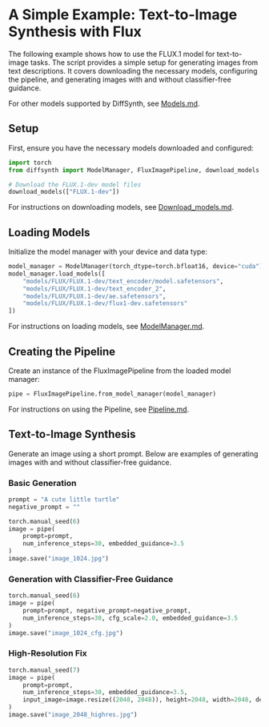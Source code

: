 
# A Simple Example: Text-to-Image Synthesis with Flux

The following example shows how to use the FLUX.1 model for text-to-image tasks. The script provides a simple setup for generating images from text descriptions. It covers downloading the necessary models, configuring the pipeline, and generating images with and without classifier-free guidance.

For other models supported by DiffSynth, see [Models.md](Models.md).

## Setup

First, ensure you have the necessary models downloaded and configured:

```python
import torch
from diffsynth import ModelManager, FluxImagePipeline, download_models

# Download the FLUX.1-dev model files
download_models(["FLUX.1-dev"])
```

For instructions on downloading models, see [Download_models.md](Download_models.md).

## Loading Models
Initialize the model manager with your device and data type:

```python
model_manager = ModelManager(torch_dtype=torch.bfloat16, device="cuda")
model_manager.load_models([
    "models/FLUX/FLUX.1-dev/text_encoder/model.safetensors",
    "models/FLUX/FLUX.1-dev/text_encoder_2",
    "models/FLUX/FLUX.1-dev/ae.safetensors",
    "models/FLUX/FLUX.1-dev/flux1-dev.safetensors"
])
```

For instructions on loading models, see [ModelManager.md](ModelManager.md).

## Creating the Pipeline
Create an instance of the FluxImagePipeline from the loaded model manager:


```python
pipe = FluxImagePipeline.from_model_manager(model_manager)
```

For instructions on using the Pipeline, see [Pipeline.md](Pipeline.md).
## Text-to-Image Synthesis
Generate an image using a short prompt. Below are examples of generating images with and without classifier-free guidance.

### Basic Generation
```python
prompt = "A cute little turtle"
negative_prompt = ""

torch.manual_seed(6)
image = pipe(
    prompt=prompt,
    num_inference_steps=30, embedded_guidance=3.5
)
image.save("image_1024.jpg")
```

### Generation with Classifier-Free Guidance
```python
torch.manual_seed(6)
image = pipe(
    prompt=prompt, negative_prompt=negative_prompt,
    num_inference_steps=30, cfg_scale=2.0, embedded_guidance=3.5
)
image.save("image_1024_cfg.jpg")
```

### High-Resolution Fix
```python
torch.manual_seed(7)
image = pipe(
    prompt=prompt,
    num_inference_steps=30, embedded_guidance=3.5,
    input_image=image.resize((2048, 2048)), height=2048, width=2048, denoising_strength=0.6, tiled=True
)
image.save("image_2048_highres.jpg")
```

